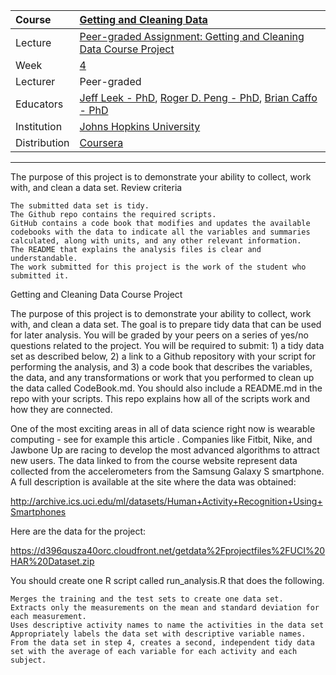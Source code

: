 | Course        | [Getting and Cleaning Data](https://www.coursera.org/learn/data-cleaning/home/welcome) |
| :---          | :--- |
| Lecture       |[Peer-graded Assignment: Getting and Cleaning Data Course Project](https://www.coursera.org/learn/data-cleaning/peer/FIZtT/getting-and-cleaning-data-course-project) |
| Week          | [ 4 ](https://www.coursera.org/learn/data-cleaning/home/week/4) |
| Lecturer      | Peer-graded |
| Educators     | [Jeff Leek - PhD](https://github.com/jtleek),  [Roger D. Peng - PhD](https://github.com/rdpeng),  [Brian Caffo - PhD](https://github.com/bcaffo) |
| Institution   | [Johns Hopkins University](https://www.jhu.edu/) |
| Distribution  | [Coursera](https://www.coursera.org) |

---

The purpose of this project is to demonstrate your ability to collect, work with, and clean a data set.
Review criteria

    The submitted data set is tidy.
    The Github repo contains the required scripts.
    GitHub contains a code book that modifies and updates the available codebooks with the data to indicate all the variables and summaries calculated, along with units, and any other relevant information.
    The README that explains the analysis files is clear and understandable.
    The work submitted for this project is the work of the student who submitted it.

Getting and Cleaning Data Course Project

The purpose of this project is to demonstrate your ability to collect, work with, and clean a data set. The goal is to prepare tidy data that can be used for later analysis. You will be graded by your peers on a series of yes/no questions related to the project. You will be required to submit: 1) a tidy data set as described below, 2) a link to a Github repository with your script for performing the analysis, and 3) a code book that describes the variables, the data, and any transformations or work that you performed to clean up the data called CodeBook.md. You should also include a README.md in the repo with your scripts. This repo explains how all of the scripts work and how they are connected.

One of the most exciting areas in all of data science right now is wearable computing - see for example this article . Companies like Fitbit, Nike, and Jawbone Up are racing to develop the most advanced algorithms to attract new users. The data linked to from the course website represent data collected from the accelerometers from the Samsung Galaxy S smartphone. A full description is available at the site where the data was obtained:

http://archive.ics.uci.edu/ml/datasets/Human+Activity+Recognition+Using+Smartphones

Here are the data for the project:

https://d396qusza40orc.cloudfront.net/getdata%2Fprojectfiles%2FUCI%20HAR%20Dataset.zip

You should create one R script called run_analysis.R that does the following.

    Merges the training and the test sets to create one data set.
    Extracts only the measurements on the mean and standard deviation for each measurement.
    Uses descriptive activity names to name the activities in the data set
    Appropriately labels the data set with descriptive variable names.
    From the data set in step 4, creates a second, independent tidy data set with the average of each variable for each activity and each subject.
